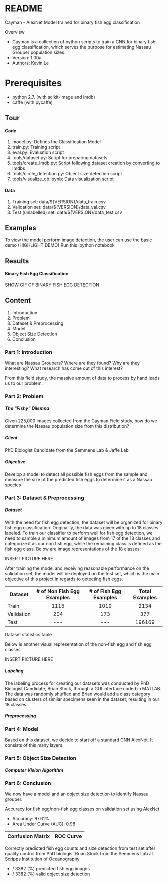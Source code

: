 # README
Cayman - AlexNet Model trained for binary fish egg classification 

Overview
- Cayman is a collection of python scripts to train a CNN for binary fish egg classification, which serves the purpose for estimating Nassau Grouper population sizes.
- Version: 1.00a
- Authors: Kevin Le

# Prerequisites
- python 2.7. (with scikit-image and lmdb)
- caffe (with pycaffe)

## Tour
#### Code
1. model.py: Defines the Classification Model
2. train.py: Training script
3. eval.py: Evaluation script
4. tools/dataset.py: Script for preparing datasets
5. tools/create_lmdb.py: Script following dataset creation by converting to lmdbs
6. tools/circle_detection.py: Object size detection script
7. tools/visualize_db.ipynb: Data visualization script

#### Data
1. Training set: data/${VERSION}/data_train.csv
2. Validation set: data/${VERSION}/data_val.csv
3. Test (unlabelled) set: data/${VERSION}/data_test.csv

## Examples
To view the model perform image detection, the user can use the basic demo (HIGHLIGHT DEMO)
Run this ipython notebook

## Results
#### Binary Fish Egg Classification

SHOW GIF OF BINARY FISH EGG DETECTION

## Content
1. Introduction
2. Problem
3. Dataset & Preprocessing
4. Model
5. Object Size Detection
6. Conclusion

### Part 1: Introduction
What are Nassau Groupers?
Where are they found?
Why are they interesting?
What research has come out of this interest?

From this field study, the massive amount of data to process by hand leads us to our problem.

### Part 2: Problem
##### The "Fishy" Dilemna
Given 225,000 images collected from the Cayman Field study, how do we determine the Nassau population size from this distribution? 

##### Client
PhD Biologist Candidate from the Semmens Lab & Jaffe Lab

##### Objective
Develop a model to detect all possible fish eggs from the sample and measure the size of the predicted fish eggs to determine it as a Nassau species

### Part 3: Dataset & Preprocessing
##### Dataset
With the need for fish egg detection, the dataset will be organized for binary fish egg classification. Originallly, the data
was given with up to 18 classes labeled. To train our classifier to perform well for fish egg detection, we need to
sample a minimum amount of images from 17 of the 18 classes and categorize it as our non fish egg, while the remaining class is defined as the fish egg class.
Below are image representations of the 18 classes:

INSERT PICTURE HERE

After training the model and receiving reasonable performance on the validation set, the model will be deployed on the test set, which is the main objective of this project
in regards to detecting fish eggs. 

| Dataset      | # of Non Fish Egg Examples |# of Fish Egg Examples|Total Examples|
| -------------|:-------------:|:----------:|:----------:|
| Train        | 1115              | 1019           | 2134           |
| Validation   | 204              | 173           |  377          |
| Test         | ---              | ---           | 196169           |
Dataset statistics table

Below is another visual representation of the non-fish egg and fish egg classes

INSERT PICTURE HERE

##### Labeling
The labeling process for creating our datasets was conducted by PhD Biologist Candidate, Brian Stock, through a GUI interface coded in MATLAB. The data was randomly shuffled and Brian would
add a class category based on clusters of similar specimens seen in the dataset, resulting in our 18 classes. 

##### Preprocessing



### Part 4: Model
Based on this dataset, we decide to start off a standard CNN AlexNet. It consists of this many layers.

### Part 5: Object Size Detection
##### Computer Vision Algorithm

### Part 6: Conclusion
We now have a model and an object size detection to identify Nassau grouper.

Accuracy for fish egg/non-fish egg classes on validation set using AlexNet

- Accuracy: 97.61%
- Area Under Curve (AUC): 0.98

| Confusion Matrix        | ROC Curve           |
| ------------- |:-------------:|

Correctly predicted fish egg counts and size detection from test set after quality control from PhD biologist Brian Stock from the Semmens Lab at Scripps Institution of Oceanography
- / 3382 (%) predicted fish egg images
- / 3382 (%) valid object size detection

